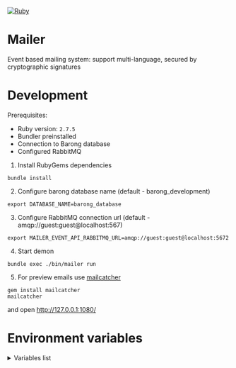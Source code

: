 [![Ruby](https://github.com/bitzlato/mailer/actions/workflows/ruby.yml/badge.svg)](https://github.com/bitzlato/mailer/actions/workflows/ruby.yml)

# Mailer
Event based mailing system: support multi-language, secured by cryptographic signatures


# Development

Prerequisites:
- Ruby version: `2.7.5`
- Bundler preinstalled
- Connection to Barong database
- Configured RabbitMQ

1. Install RubyGems dependencies
```
bundle install
```

2. Configure barong database name (default - barong_development)
```
export DATABASE_NAME=barong_database
```

3. Configure RabbitMQ connection url (default - amqp://guest:guest@localhost:567)
```
export MAILER_EVENT_API_RABBITMQ_URL=amqp://guest:guest@localhost:5672 
```

4. Start demon
```
bundle exec ./bin/mailer run
```

5. For preview emails use [mailcatcher]([https://mailcatcher.me/)
```
gem install mailcatcher
mailcatcher
```
and open  http://127.0.0.1:1080/

# Environment variables
<details>
  <summary>Variables list</summary>

- **DATABASE_NAME** - *url of redis server with port (example: 'redis://localhost:6379/1')*
- **BUGSNAG_API_KEY** - *Notifier API key from [bugsnag](https://www.bugsnag.com) (example: QWE1234567890)*
- **MAILER_EVENT_API_RABBITMQ_URL** - *(example: amqp://guest:guest@localhost:5672)*
- **MAILER_DEFAULT_LANGUAGE** - *default language for emails, default en*
- **MAILER_SENDER_EMAIL** - *FROM field email, default noreply@barong.io*
- **MAILER_SENDER_NAME** - *FROM field name, default Barong*
- **MAILER_SMTP_PASSWORD** - *smtp setting password*
- **MAILER_SMTP_PORT** - *smtp setting port*
- **MAILER_SMTP_HOST** - *smtp setting host*
- **MAILER_SMTP_USER** - *smtp setting user*
- **MAILER_SMTP_LOGO_LINK** - *link to logo in emails*
- **MAILER_SMTP_SIGNATURE** - *signature in footer, can be html code*


